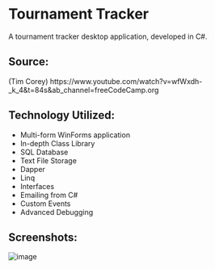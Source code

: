 # Tournament Tracker
A tournament tracker desktop application, developed in C#.

<h2>Source:</h2>
(Tim Corey) https://www.youtube.com/watch?v=wfWxdh-_k_4&t=84s&ab_channel=freeCodeCamp.org

<h2>Technology Utilized:</h2>

- Multi-form WinForms application
- In-depth Class Library
- SQL Database
- Text File Storage
- Dapper
- Linq
- Interfaces
- Emailing from C#
- Custom Events
- Advanced Debugging

<h2>Screenshots:</h2>

![image](https://user-images.githubusercontent.com/98918017/189499228-0d385d9f-104b-449c-98f4-3fbccca15c04.png)

